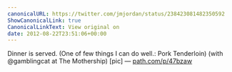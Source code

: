 ```yaml
---
canonicalURL: https://twitter.com/jmjordan/status/238423081482350592
ShowCanonicalLink: true
CanonicalLinkText: View original on
date: 2012-08-22T23:51:06+00:00
---
```

Dinner is served. (One of few things I can do well.: Pork Tenderloin) (with @gamblingcat at The Mothership) [pic] — [path.com/p/47bzaw](http://path.com/p/47bzaw)